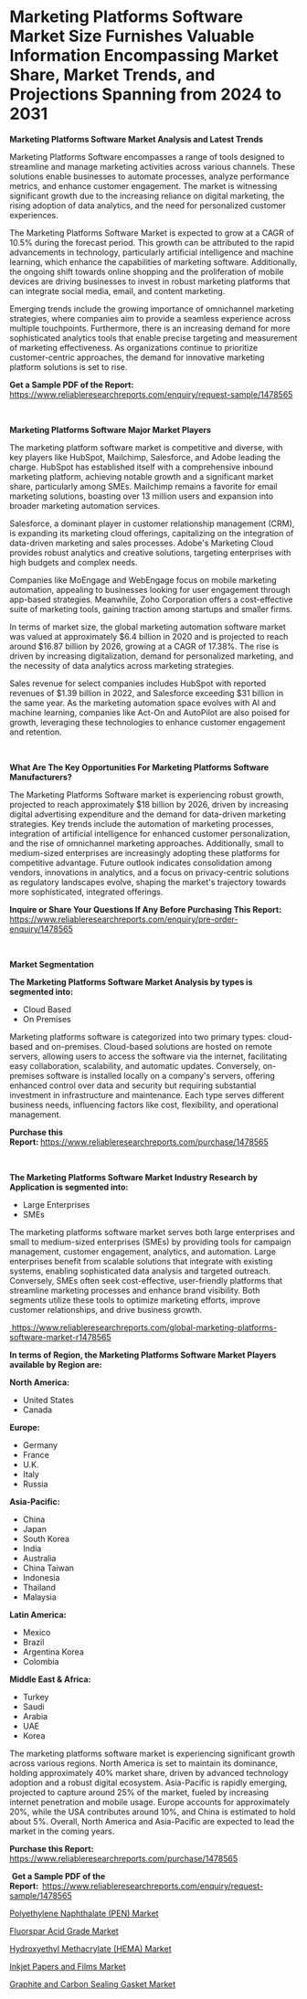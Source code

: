 <p><h1>Marketing Platforms Software Market Size Furnishes Valuable Information Encompassing Market Share, Market Trends, and Projections Spanning from 2024 to 2031</h1></p><p><strong>Marketing Platforms Software Market Analysis and Latest Trends</strong></p>
<p><p>Marketing Platforms Software encompasses a range of tools designed to streamline and manage marketing activities across various channels. These solutions enable businesses to automate processes, analyze performance metrics, and enhance customer engagement. The market is witnessing significant growth due to the increasing reliance on digital marketing, the rising adoption of data analytics, and the need for personalized customer experiences.</p><p>The Marketing Platforms Software Market is expected to grow at a CAGR of 10.5% during the forecast period. This growth can be attributed to the rapid advancements in technology, particularly artificial intelligence and machine learning, which enhance the capabilities of marketing software. Additionally, the ongoing shift towards online shopping and the proliferation of mobile devices are driving businesses to invest in robust marketing platforms that can integrate social media, email, and content marketing.</p><p>Emerging trends include the growing importance of omnichannel marketing strategies, where companies aim to provide a seamless experience across multiple touchpoints. Furthermore, there is an increasing demand for more sophisticated analytics tools that enable precise targeting and measurement of marketing effectiveness. As organizations continue to prioritize customer-centric approaches, the demand for innovative marketing platform solutions is set to rise.</p></p>
<p><strong>Get a Sample PDF of the Report:&nbsp;</strong> <a href="https://www.reliableresearchreports.com/enquiry/request-sample/1478565?utm_campaign=1595&utm_medium=2&utm_source=Github&utm_content=ia&utm_term=13102024&utm_id=marketing-platforms-software">https://www.reliableresearchreports.com/enquiry/request-sample/1478565</a></p>
<p>&nbsp;</p>
<p><strong>Marketing Platforms Software Major Market Players</strong></p>
<p><p>The marketing platform software market is competitive and diverse, with key players like HubSpot, Mailchimp, Salesforce, and Adobe leading the charge. HubSpot has established itself with a comprehensive inbound marketing platform, achieving notable growth and a significant market share, particularly among SMEs. Mailchimp remains a favorite for email marketing solutions, boasting over 13 million users and expansion into broader marketing automation services.</p><p>Salesforce, a dominant player in customer relationship management (CRM), is expanding its marketing cloud offerings, capitalizing on the integration of data-driven marketing and sales processes. Adobe's Marketing Cloud provides robust analytics and creative solutions, targeting enterprises with high budgets and complex needs.</p><p>Companies like MoEngage and WebEngage focus on mobile marketing automation, appealing to businesses looking for user engagement through app-based strategies. Meanwhile, Zoho Corporation offers a cost-effective suite of marketing tools, gaining traction among startups and smaller firms.</p><p>In terms of market size, the global marketing automation software market was valued at approximately $6.4 billion in 2020 and is projected to reach around $16.87 billion by 2026, growing at a CAGR of 17.38%. The rise is driven by increasing digitalization, demand for personalized marketing, and the necessity of data analytics across marketing strategies.</p><p>Sales revenue for select companies includes HubSpot with reported revenues of $1.39 billion in 2022, and Salesforce exceeding $31 billion in the same year. As the marketing automation space evolves with AI and machine learning, companies like Act-On and AutoPilot are also poised for growth, leveraging these technologies to enhance customer engagement and retention.</p></p>
<p>&nbsp;</p>
<p><strong>What Are The Key Opportunities For Marketing Platforms Software Manufacturers?</strong></p>
<p><p>The Marketing Platforms Software market is experiencing robust growth, projected to reach approximately $18 billion by 2026, driven by increasing digital advertising expenditure and the demand for data-driven marketing strategies. Key trends include the automation of marketing processes, integration of artificial intelligence for enhanced customer personalization, and the rise of omnichannel marketing approaches. Additionally, small to medium-sized enterprises are increasingly adopting these platforms for competitive advantage. Future outlook indicates consolidation among vendors, innovations in analytics, and a focus on privacy-centric solutions as regulatory landscapes evolve, shaping the market's trajectory towards more sophisticated, integrated offerings.</p></p>
<p><strong>Inquire or Share Your Questions If Any Before Purchasing This Report:</strong> <a href="https://www.reliableresearchreports.com/enquiry/pre-order-enquiry/1478565?utm_campaign=1595&utm_medium=2&utm_source=Github&utm_content=ia&utm_term=13102024&utm_id=marketing-platforms-software">https://www.reliableresearchreports.com/enquiry/pre-order-enquiry/1478565</a></p>
<p>&nbsp;</p>
<p><strong>Market Segmentation</strong></p>
<p><strong>The Marketing Platforms Software Market Analysis by types is segmented into:</strong></p>
<p><ul><li>Cloud Based</li><li>On Premises</li></ul></p>
<p><p>Marketing platforms software is categorized into two primary types: cloud-based and on-premises. Cloud-based solutions are hosted on remote servers, allowing users to access the software via the internet, facilitating easy collaboration, scalability, and automatic updates. Conversely, on-premises software is installed locally on a company's servers, offering enhanced control over data and security but requiring substantial investment in infrastructure and maintenance. Each type serves different business needs, influencing factors like cost, flexibility, and operational management.</p></p>
<p><strong>Purchase this Report:&nbsp;</strong><a href="https://www.reliableresearchreports.com/purchase/1478565?utm_campaign=1595&utm_medium=2&utm_source=Github&utm_content=ia&utm_term=13102024&utm_id=marketing-platforms-software">https://www.reliableresearchreports.com/purchase/1478565</a></p>
<p>&nbsp;</p>
<p><strong>The Marketing Platforms Software Market Industry Research by Application is segmented into:</strong></p>
<p><ul><li>Large Enterprises</li><li>SMEs</li></ul></p>
<p><p>The marketing platforms software market serves both large enterprises and small to medium-sized enterprises (SMEs) by providing tools for campaign management, customer engagement, analytics, and automation. Large enterprises benefit from scalable solutions that integrate with existing systems, enabling sophisticated data analysis and targeted outreach. Conversely, SMEs often seek cost-effective, user-friendly platforms that streamline marketing processes and enhance brand visibility. Both segments utilize these tools to optimize marketing efforts, improve customer relationships, and drive business growth.</p></p>
<p><a href="https://www.reliableresearchreports.com/global-marketing-platforms-software-market-r1478565?utm_campaign=1595&utm_medium=2&utm_source=Github&utm_content=ia&utm_term=13102024&utm_id=marketing-platforms-software">&nbsp;https://www.reliableresearchreports.com/global-marketing-platforms-software-market-r1478565</a></p>
<p><strong>In terms of Region, the Marketing Platforms Software Market Players available by Region are:</strong></p>
<p>
    <p> <strong> North America: </strong>
        <ul>
            <li>United States</li>
            <li>Canada</li>
        </ul>
        </p> 
    <p> <strong> Europe: </strong>
        <ul>
            <li>Germany</li>
            <li>France</li>
            <li>U.K.</li>
            <li>Italy</li>
            <li>Russia</li>
        </ul>
        </p> 
    <p> <strong> Asia-Pacific: </strong>
        <ul>
            <li>China</li>
            <li>Japan</li>
            <li>South Korea</li>
            <li>India</li>
            <li>Australia</li>
            <li>China Taiwan</li>
            <li>Indonesia</li>
            <li>Thailand</li>
            <li>Malaysia</li>
        </ul>
        </p> 
    <p> <strong> Latin America: </strong>
        <ul>
            <li>Mexico</li>
            <li>Brazil</li>
            <li>Argentina Korea</li>
            <li>Colombia</li>
        </ul>
        </p> 
    <p> <strong> Middle East & Africa: </strong>
        <ul>
            <li>Turkey</li>
            <li>Saudi</li>
            <li>Arabia</li>
            <li>UAE</li>
            <li>Korea</li>
        </ul>
    </p>
    </p>
<p><p>The marketing platforms software market is experiencing significant growth across various regions. North America is set to maintain its dominance, holding approximately 40% market share, driven by advanced technology adoption and a robust digital ecosystem. Asia-Pacific is rapidly emerging, projected to capture around 25% of the market, fueled by increasing internet penetration and mobile usage. Europe accounts for approximately 20%, while the USA contributes around 10%, and China is estimated to hold about 5%. Overall, North America and Asia-Pacific are expected to lead the market in the coming years.</p></p>
<p><strong>Purchase this Report: </strong><a href="https://www.reliableresearchreports.com/purchase/1478565?utm_campaign=1595&utm_medium=2&utm_source=Github&utm_content=ia&utm_term=13102024&utm_id=marketing-platforms-software">https://www.reliableresearchreports.com/purchase/1478565</a></p>
<p>&nbsp;<strong>Get a Sample PDF of the Report:&nbsp;&nbsp;</strong><a href="https://www.reliableresearchreports.com/enquiry/request-sample/1478565?utm_campaign=1595&utm_medium=2&utm_source=Github&utm_content=ia&utm_term=13102024&utm_id=marketing-platforms-software">https://www.reliableresearchreports.com/enquiry/request-sample/1478565</a></p>
<p><strong></strong></p>
<p><p><a href="https://www.linkedin.com/pulse/polyethylene-naphthalate-pen-market-size-growing-cagr-137-report-ce1wc?utm_campaign=1595&utm_medium=2&utm_source=Github&utm_content=ia&utm_term=13102024&utm_id=marketing-platforms-software">Polyethylene Naphthalate (PEN) Market</a></p><p><a href="https://www.linkedin.com/pulse/regional-adaptations-global-fluorspar-acid-grade-market-trends-0pl5c?utm_campaign=1595&utm_medium=2&utm_source=Github&utm_content=ia&utm_term=13102024&utm_id=marketing-platforms-software">Fluorspar Acid Grade Market</a></p><p><a href="https://www.linkedin.com/pulse/hydroxyethyl-methacrylate-hema-market-revolution-2024-2031-nrxhc?utm_campaign=1595&utm_medium=2&utm_source=Github&utm_content=ia&utm_term=13102024&utm_id=marketing-platforms-software">Hydroxyethyl Methacrylate (HEMA) Market</a></p><p><a href="https://www.linkedin.com/pulse/global-inkjet-papers-films-market-size-expected-experience-cagr-cvkdc?utm_campaign=1595&utm_medium=2&utm_source=Github&utm_content=ia&utm_term=13102024&utm_id=marketing-platforms-software">Inkjet Papers and Films Market</a></p><p><a href="https://www.linkedin.com/pulse/strategic-roadmap-global-graphite-carbon-sealing-gasket-market-fn8wc?utm_campaign=1595&utm_medium=2&utm_source=Github&utm_content=ia&utm_term=13102024&utm_id=marketing-platforms-software">Graphite and Carbon Sealing Gasket Market</a></p></p>